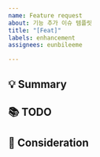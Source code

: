 ```yaml
---
name: Feature request
about: 기능 추가 이슈 템플릿
title: "[Feat]"
labels: enhancement
assignees: eunbileeme

---
```


## 💡 Summary

## 📚 TODO 

## 🤔 Consideration
